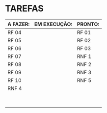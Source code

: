 # TAREFAS


|**A FAZER:**|**EM EXECUÇÃO:**|**PRONTO:**|
| :- | :- | :- |
|RF 04||RF 01|
|RF 05||RF 02|
|RF 06||RF 03|
|RF 07||RNF 1|
|RF 08||RNF 2|
|RF 09||RNF 3|
|RF 10||RNF 5|
|RNF 4|||
||||
||||
||||
||||
||||
||||
||||
||||

